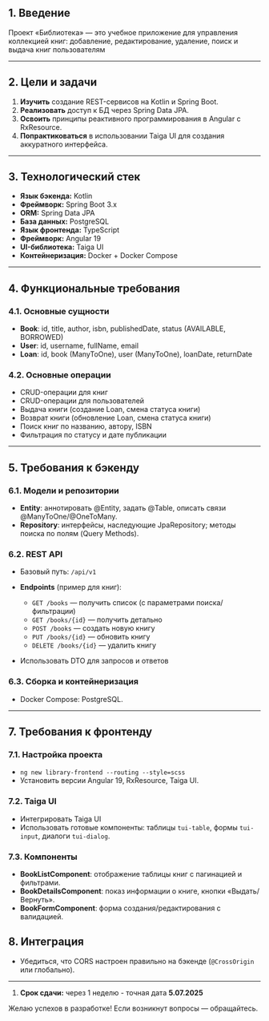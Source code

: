 ## 1. Введение

Проект «Библиотека» — это учебное приложение для управления коллекцией книг: добавление, редактирование, удаление, поиск и выдача книг пользователям

---

## 2. Цели и задачи

1. **Изучить** создание REST-сервисов на Kotlin и Spring Boot.
2. **Реализовать** доступ к БД через Spring Data JPA.
3. **Освоить** принципы реактивного программирования в Angular с RxResource.
4. **Попрактиковаться** в использовании Taiga UI для создания аккуратного интерфейса.

---

## 3. Технологический стек

* **Язык бэкенда:** Kotlin
* **Фреймворк:** Spring Boot 3.x
* **ORM:** Spring Data JPA
* **База данных:** PostgreSQL 
* **Язык фронтенда:** TypeScript
* **Фреймворк:** Angular 19
* **UI-библиотека:** Taiga UI
* **Контейнеризация:** Docker + Docker Compose

---

## 4. Функциональные требования

### 4.1. Основные сущности

* **Book**: id, title, author, isbn, publishedDate, status (AVAILABLE, BORROWED)
* **User**: id, username, fullName, email
* **Loan**: id, book (ManyToOne), user (ManyToOne), loanDate, returnDate

### 4.2. Основные операции

* CRUD-операции для книг
* CRUD-операции для пользователей
* Выдача книги (создание Loan, смена статуса книги)
* Возврат книги (обновление Loan, смена статуса книги)
* Поиск книг по названию, автору, ISBN
* Фильтрация по статусу и дате публикации

---

## 5. Требования к бэкенду

### 6.1. Модели и репозитории

* **Entity**: аннотировать @Entity, задать @Table, описать связи @ManyToOne/@OneToMany.
* **Repository**: интерфейсы, наследующие JpaRepository; методы поиска по полям (Query Methods).

### 6.2. REST API

* Базовый путь: `/api/v1`
* **Endpoints** (пример для книг):

    * `GET /books` — получить список (с параметрами поиска/фильтрации)
    * `GET /books/{id}` — получить детально
    * `POST /books` — создать новую книгу
    * `PUT /books/{id}` — обновить книгу
    * `DELETE /books/{id}` — удалить книгу
* Использовать DTO для запросов и ответов


### 6.3. Сборка и контейнеризация

* Docker Compose: PostgreSQL.

---

## 7. Требования к фронтенду

### 7.1. Настройка проекта

* `ng new library-frontend --routing --style=scss`
* Установить версии Angular 19, RxResource, Taiga UI.

### 7.2. Taiga UI

* Интегрировать Taiga UI
* Использовать готовые компоненты: таблицы `tui-table`, формы `tui-input`, диалоги `tui-dialog`.

### 7.3. Компоненты

* **BookListComponent**: отображение таблицы книг с пагинацией и фильтрами.
* **BookDetailsComponent**: показ информации о книге, кнопки «Выдать/Вернуть».
* **BookFormComponent**: форма создания/редактирования с валидацией.

## 8. Интеграция

* Убедиться, что CORS настроен правильно на бэкенде (`@CrossOrigin` или глобально).

---

1. **Срок сдачи:** через 1 неделю - точная дата **5.07.2025**

Желаю успехов в разработке! Если возникнут вопросы — обращайтесь.
